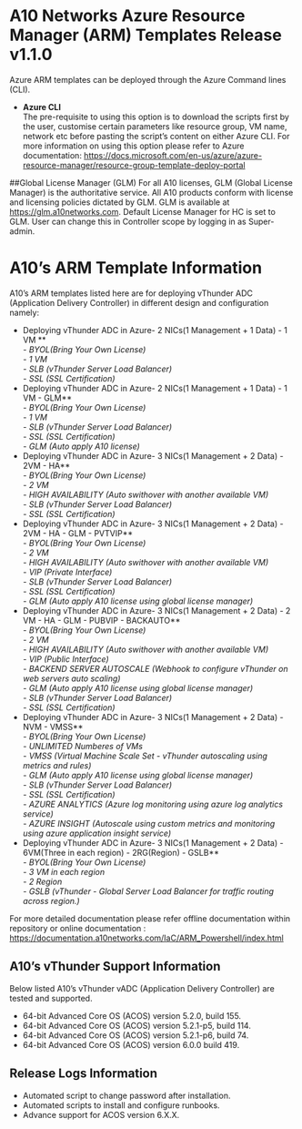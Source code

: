 # A10 Networks Azure Resource Manager (ARM) Templates Release v1.1.0
Azure ARM templates can be deployed through the Azure Command lines (CLI).

- **Azure CLI**<br>
The pre-requisite to using this option is to download the scripts first by the user, customise certain parameters
like resource group, VM name, network etc before pasting the script’s content on either Azure CLI. 
For more information on using this option please refer to Azure documentation: https://docs.microsoft.com/en-us/azure/azure-resource-manager/resource-group-template-deploy-portal

##Global License Manager (GLM)
For all A10 licenses, GLM (Global License Manager) is the authoritative service. 
All A10 products conform with license and licensing policies dictated by GLM. 
GLM is available at https://glm.a10networks.com. 
Default License Manager for HC is set to GLM. 
User can change this in Controller scope by logging in as Super-admin.

# A10’s ARM Template Information
A10’s ARM templates listed here are for deploying vThunder ADC (Application Delivery Controller) in different design and configuration namely:

- Deploying vThunder ADC in Azure- 2 NICs(1 Management + 1 Data) - 1 VM **<br>
      - *BYOL(Bring Your Own License)*<br>
      - *1 VM*<br>
      - *SLB (vThunder Server Load Balancer)*<br>
      - *SSL (SSL Certification)*<br>
- Deploying vThunder ADC in Azure- 2 NICs(1 Management + 1 Data) - 1 VM - GLM**<br>
      - *BYOL(Bring Your Own License)*<br>
      - *1 VM*<br>
      - *SLB (vThunder Server Load Balancer)*<br>
      - *SSL (SSL Certification)*<br>
      - *GLM (Auto apply A10 license)*<br>
- Deploying vThunder ADC in Azure- 3 NICs(1 Management + 2 Data) - 2VM - HA**<br>
      - *BYOL(Bring Your Own License)*<br>
      - *2 VM*<br>
      - *HIGH AVAILABILITY (Auto swithover with another available VM)*<br>
      - *SLB (vThunder Server Load Balancer)*<br>
      - *SSL (SSL Certification)*<br>
- Deploying vThunder ADC in Azure- 3 NICs(1 Management + 2 Data) - 2VM - HA - GLM - PVTVIP**<br>
      - *BYOL(Bring Your Own License)*<br>
      - *2 VM*<br>
      - *HIGH AVAILABILITY (Auto swithover with another available VM)*<br>
      - *VIP (Private Interface)*<br>
      - *SLB (vThunder Server Load Balancer)*<br>
      - *SSL (SSL Certification)*<br>
      - *GLM (Auto apply A10 license using global license manager)*<br>
- Deploying vThunder ADC in Azure- 3 NICs(1 Management + 2 Data) - 2 VM - HA - GLM - PUBVIP - BACKAUTO**<br>
      - *BYOL(Bring Your Own License)*<br>
      - *2 VM*<br>
      - *HIGH AVAILABILITY (Auto swithover with another available VM)*<br>
      - *VIP (Public Interface)*<br>
      - *BACKEND SERVER AUTOSCALE (Webhook to configure vThunder on web servers auto scaling)*<br>
      - *GLM (Auto apply A10 license using global license manager)*<br>
      - *SLB (vThunder Server Load Balancer)*<br>
      - *SSL (SSL Certification)*<br>
- Deploying vThunder ADC in Azure- 3 NICs(1 Management + 2 Data) - NVM - VMSS**<br>
      - *BYOL(Bring Your Own License)*<br>
      - *UNLIMITED Numberes of VMs*<br>
      - *VMSS (Virtual Machine Scale Set - vThunder autoscaling using metrics and rules)*<br>
      - *GLM (Auto apply A10 license using global license manager)*<br>
      - *SLB (vThunder Server Load Balancer)*<br>
      - *SSL (SSL Certification)*<br>
      - *AZURE ANALYTICS (Azure log monitoring using azure log analytics service)*<br>
      - *AZURE INSIGHT (Autoscale using custom metrics and monitoring using azure application insight service)*<br>
- Deploying vThunder ADC in Azure- 3 NICs(1 Management + 2 Data) - 6VM(Three in each region) - 2RG(Region) - GSLB**<br>
      - *BYOL(Bring Your Own License)*<br>
      - *3 VM in each region*<br>
      - *2 Region*<br>
      - *GSLB (vThunder - Global Server Load Balancer for traffic routing across region.)*<br>
	  
For more detailed documentation please refer offline documentation within repository or online documentation :
https://documentation.a10networks.com/IaC/ARM_Powershell/index.html

## A10’s vThunder Support Information
Below listed A10’s vThunder vADC (Application Delivery Controller) are tested and supported.
- 64-bit Advanced Core OS (ACOS) version 5.2.0, build 155.
- 64-bit Advanced Core OS (ACOS) version 5.2.1-p5, build 114.
- 64-bit Advanced Core OS (ACOS) version 5.2.1-p6, build 74.
- 64-bit Advanced Core OS (ACOS) version 6.0.0 build 419.

## Release Logs Information
- Automated script to change password after installation.
- Automated scripts to install and configure runbooks.
- Advance support for ACOS version 6.X.X.